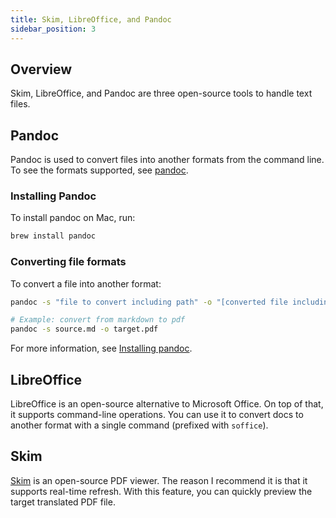 ```yaml
---
title: Skim, LibreOffice, and Pandoc
sidebar_position: 3
---
```


## Overview

Skim, LibreOffice, and Pandoc are three open-source tools to handle text files.
## Pandoc

Pandoc is used to convert files into another formats from the command line. To see the formats supported, see [pandoc](https://pandoc.org/).

### Installing Pandoc

To install pandoc on Mac, run:

```bash
brew install pandoc
```

### Converting file formats

To convert a file into another format:

```bash
pandoc -s "file to convert including path" -o "[converted file including path]" 

# Example: convert from markdown to pdf
pandoc -s source.md -o target.pdf
```

For more information, see [Installing pandoc](https://pandoc.org/installing.html).

## LibreOffice

LibreOffice is an open-source alternative to Microsoft Office. On top of that, it supports command-line operations. You can use it to convert docs to another format with a single command (prefixed with `soffice`).

## Skim

[Skim](https://skim-app.sourceforge.io/) is an open-source PDF viewer. The reason I recommend it is that it supports real-time refresh. With this feature, you can quickly preview the target translated PDF file.